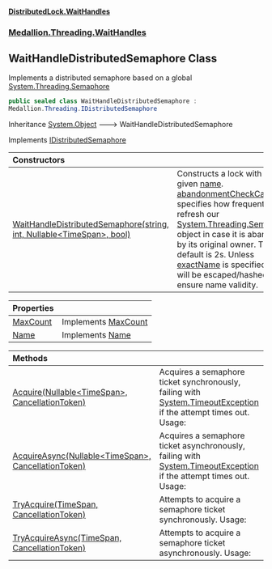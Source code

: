 #### [DistributedLock.WaitHandles](README.md 'README')
### [Medallion.Threading.WaitHandles](Medallion.Threading.WaitHandles.md 'Medallion.Threading.WaitHandles')

## WaitHandleDistributedSemaphore Class

Implements a distributed semaphore based on a global [System.Threading.Semaphore](https://docs.microsoft.com/en-us/dotnet/api/System.Threading.Semaphore 'System.Threading.Semaphore')

```csharp
public sealed class WaitHandleDistributedSemaphore :
Medallion.Threading.IDistributedSemaphore
```

Inheritance [System.Object](https://docs.microsoft.com/en-us/dotnet/api/System.Object 'System.Object') &#129106; WaitHandleDistributedSemaphore

Implements [IDistributedSemaphore](https://github.com/madelson/DistributedLock/tree/default-documentation/docs/api/DistributedLock.Core/IDistributedSemaphore.md 'Medallion.Threading.IDistributedSemaphore')

| Constructors | |
| :--- | :--- |
| [WaitHandleDistributedSemaphore(string, int, Nullable&lt;TimeSpan&gt;, bool)](WaitHandleDistributedSemaphore..ctor.4ysEtsHFYQ8UNvnVKspCjg.md 'Medallion.Threading.WaitHandles.WaitHandleDistributedSemaphore.WaitHandleDistributedSemaphore(string, int, System.Nullable<System.TimeSpan>, bool)') | Constructs a lock with the given [name](WaitHandleDistributedSemaphore..ctor.4ysEtsHFYQ8UNvnVKspCjg.md#Medallion.Threading.WaitHandles.WaitHandleDistributedSemaphore.WaitHandleDistributedSemaphore(string,int,System.Nullable_System.TimeSpan_,bool).name 'Medallion.Threading.WaitHandles.WaitHandleDistributedSemaphore.WaitHandleDistributedSemaphore(string, int, System.Nullable<System.TimeSpan>, bool).name').  [abandonmentCheckCadence](WaitHandleDistributedSemaphore..ctor.4ysEtsHFYQ8UNvnVKspCjg.md#Medallion.Threading.WaitHandles.WaitHandleDistributedSemaphore.WaitHandleDistributedSemaphore(string,int,System.Nullable_System.TimeSpan_,bool).abandonmentCheckCadence 'Medallion.Threading.WaitHandles.WaitHandleDistributedSemaphore.WaitHandleDistributedSemaphore(string, int, System.Nullable<System.TimeSpan>, bool).abandonmentCheckCadence') specifies how frequently we refresh our [System.Threading.Semaphore](https://docs.microsoft.com/en-us/dotnet/api/System.Threading.Semaphore 'System.Threading.Semaphore') object in case it is abandoned by its original owner. The default is 2s.  Unless [exactName](WaitHandleDistributedSemaphore..ctor.4ysEtsHFYQ8UNvnVKspCjg.md#Medallion.Threading.WaitHandles.WaitHandleDistributedSemaphore.WaitHandleDistributedSemaphore(string,int,System.Nullable_System.TimeSpan_,bool).exactName 'Medallion.Threading.WaitHandles.WaitHandleDistributedSemaphore.WaitHandleDistributedSemaphore(string, int, System.Nullable<System.TimeSpan>, bool).exactName') is specified, [name](WaitHandleDistributedSemaphore..ctor.4ysEtsHFYQ8UNvnVKspCjg.md#Medallion.Threading.WaitHandles.WaitHandleDistributedSemaphore.WaitHandleDistributedSemaphore(string,int,System.Nullable_System.TimeSpan_,bool).name 'Medallion.Threading.WaitHandles.WaitHandleDistributedSemaphore.WaitHandleDistributedSemaphore(string, int, System.Nullable<System.TimeSpan>, bool).name') will be escaped/hashed to ensure name validity. |

| Properties | |
| :--- | :--- |
| [MaxCount](WaitHandleDistributedSemaphore.MaxCount.md 'Medallion.Threading.WaitHandles.WaitHandleDistributedSemaphore.MaxCount') | Implements [MaxCount](https://github.com/madelson/DistributedLock/tree/default-documentation/docs/api/DistributedLock.Core/IDistributedSemaphore.MaxCount.md 'Medallion.Threading.IDistributedSemaphore.MaxCount') |
| [Name](WaitHandleDistributedSemaphore.Name.md 'Medallion.Threading.WaitHandles.WaitHandleDistributedSemaphore.Name') | Implements [Name](https://github.com/madelson/DistributedLock/tree/default-documentation/docs/api/DistributedLock.Core/IDistributedSemaphore.Name.md 'Medallion.Threading.IDistributedSemaphore.Name') |

| Methods | |
| :--- | :--- |
| [Acquire(Nullable&lt;TimeSpan&gt;, CancellationToken)](WaitHandleDistributedSemaphore.Acquire.fanbWVO3U0ELSV89GyikgQ.md 'Medallion.Threading.WaitHandles.WaitHandleDistributedSemaphore.Acquire(System.Nullable<System.TimeSpan>, System.Threading.CancellationToken)') | Acquires a semaphore ticket synchronously, failing with [System.TimeoutException](https://docs.microsoft.com/en-us/dotnet/api/System.TimeoutException 'System.TimeoutException') if the attempt times out. Usage: |
| [AcquireAsync(Nullable&lt;TimeSpan&gt;, CancellationToken)](WaitHandleDistributedSemaphore.AcquireAsync.k9Mv6k/1m4DGGHNWVI0rSw.md 'Medallion.Threading.WaitHandles.WaitHandleDistributedSemaphore.AcquireAsync(System.Nullable<System.TimeSpan>, System.Threading.CancellationToken)') | Acquires a semaphore ticket asynchronously, failing with [System.TimeoutException](https://docs.microsoft.com/en-us/dotnet/api/System.TimeoutException 'System.TimeoutException') if the attempt times out. Usage: |
| [TryAcquire(TimeSpan, CancellationToken)](WaitHandleDistributedSemaphore.TryAcquire.xAXKRX1HdsJVylWBC/+WmA.md 'Medallion.Threading.WaitHandles.WaitHandleDistributedSemaphore.TryAcquire(System.TimeSpan, System.Threading.CancellationToken)') | Attempts to acquire a semaphore ticket synchronously. Usage: |
| [TryAcquireAsync(TimeSpan, CancellationToken)](WaitHandleDistributedSemaphore.TryAcquireAsync.nk6f9CuMtAPqAG7F0UWvSA.md 'Medallion.Threading.WaitHandles.WaitHandleDistributedSemaphore.TryAcquireAsync(System.TimeSpan, System.Threading.CancellationToken)') | Attempts to acquire a semaphore ticket asynchronously. Usage: |

